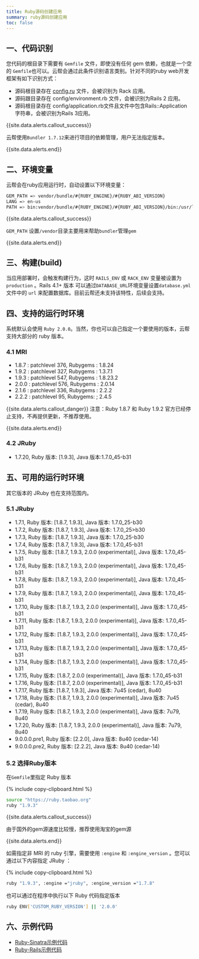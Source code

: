 ```yaml
---
title: Ruby源码创建应用
summary: ruby源码创建应用
toc: false
---
```

<div id="toc"></div>

## 一、代码识别

您代码的根目录下需要有 `Gemfile` 文件，即使没有任何 gem 依赖，也就是一个空的 `Gemfile`也可以。云帮会通过此条件识别语言类别。针对不同的ruby web开发框架有如下识别方式：

- 源码根目录存在 [config.ru](http://config.ru/) 文件，会被识别为 Rack 应用。
- 源码跟目录存在 config/environment.rb 文件，会被识别为Rails 2 应用。
- 源码根目录存在 config/application.rb文件且文件中包含Rails::Application 字符串，会被识别为Rails 3应用。

{{site.data.alerts.callout_success}}

云帮使用`Bundler 1.7.12`来进行项目的依赖管理，用户无法指定版本。

{{site.data.alerts.end}}

## 二、环境变量

云帮会在ruby应用运行时，自动设置以下环境变量：

```bash
GEM_PATH => vendor/bundle/#{RUBY_ENGINE}/#{RUBY_ABI_VERSION}
LANG => en-us
PATH => bin:vendor/bundle/#{RUBY_ENGINE}/#{RUBY_ABI_VERSION}/bin:/usr/local/bin:/usr/bin:/bin
```

{{site.data.alerts.callout_success}}

`GEM_PATH` 设置`/vendor`目录主要用来帮助`bundler`管理`gem`

{{site.data.alerts.end}}

## 三、构建(build)

当应用部署时，会触发构建行为，这时 `RAILS_ENV` 或 `RACK_ENV` 变量被设置为 `production` 。Rails 4.1+ 版本 可以通过`DATABASE_URL`环境变量设置`database.yml`文件中的 `url` 来配置数据库。目前云帮还未支持该特性，后续会支持。

## 四、支持的运行时环境

系统默认会使用 `Ruby 2.0.0`。当然，你也可以自己指定一个要使用的版本，云帮支持大部分的 ruby 版本。

### 4.1 MRI

- 1.8.7 : patchlevel 376, Rubygems : 1.8.24
- 1.9.2 : patchlevel 327, Rubygems : 1.3.7.1
- 1.9.3 : patchlevel 547, Rubygems : 1.8.23.2
- 2.0.0 : patchlevel 576, Rubygems : 2.0.14
- 2.1.6 : patchlevel 336, Rubygems : 2.2.2
- 2.2.2 : patchlevel 95, Rubygems: ; 2.4.5

{{site.data.alerts.callout_danger}}
  注意：Ruby 1.8.7 和 Ruby 1.9.2 官方已经停止支持，不再提供更新，不推荐使用。

{{site.data.alerts.end}}

### 4.2 JRuby

- 1.7.20, Ruby 版本: [1.9.3], Java 版本:1.7.0_45-b31

## 五、可用的运行时环境

其它版本的 JRuby 也在支持范围内。

### 5.1 JRuby

- 1.7.1, Ruby 版本: [1.8.7, 1.9.3], Java 版本: 1.7.0_25-b30
- 1.7.2, Ruby 版本: [1.8.7, 1.9.3], Java 版本: 1.7.0_25>b30
- 1.7.3, Ruby 版本: [1.8.7, 1.9.3], Java 版本: 1.7.0_25-b30
- 1.7.4, Ruby 版本: [1.8.7, 1.9.3], Java 版本: 1.7.0_45-b31
- 1.7.5, Ruby 版本: [1.8.7, 1.9.3, 2.0.0 (experimental)], Java 版本: 1.7.0_45-b31
- 1.7.6, Ruby 版本: [1.8.7, 1.9.3, 2.0.0 (experimental)], Java 版本: 1.7.0_45-b31
- 1.7.8, Ruby 版本: [1.8.7, 1.9.3, 2.0.0 (experimental)], Java 版本: 1.7.0_45-b31
- 1.7.9, Ruby 版本: [1.8.7, 1.9.3, 2.0.0 (experimental)], Java 版本: 1.7.0_45-b31
- 1.7.10, Ruby 版本: [1.8.7, 1.9.3, 2.0.0 (experimental)], Java 版本: 1.7.0_45-b31
- 1.7.11, Ruby 版本: [1.8.7, 1.9.3, 2.0.0 (experimental)], Java 版本: 1.7.0_45-b31
- 1.7.12, Ruby 版本: [1.8.7, 1.9.3, 2.0.0 (experimental)], Java 版本: 1.7.0_45-b31
- 1.7.13, Ruby 版本: [1.8.7, 1.9.3, 2.0.0 (experimental)], Java 版本: 1.7.0_45-b31
- 1.7.14, Ruby 版本: [1.8.7, 1.9.3, 2.0.0 (experimental)], Java 版本: 1.7.0_45-b31
- 1.7.15, Ruby 版本: [1.8.7, 2.0.0 (experimental)], Java 版本: 1.7.0_45-b31
- 1.7.16, Ruby 版本: [1.8.7, 2.0.0 (experimental)], Java 版本: 1.7.0_45-b31
- 1.7.17, Ruby 版本: [1.8.7, 1.9.3], Java 版本: 7u45 (cedar), 8u40
- 1.7.18, Ruby 版本: [1.8.7, 1.9.3, 2.0.0 (experimental)], Java 版本: 7u45 (cedar), 8u40
- 1.7.19, Ruby 版本: [1.8.7, 1.9.3, 2.0.0 (experimental)], Java 版本: 7u79, 8u40
- 1.7.20, Ruby 版本: [1.8.7, 1.9.3, 2.0.0 (experimental)], Java 版本: 7u79, 8u40
- 9.0.0.0.pre1, Ruby 版本: [2.2.0], Java 版本: 8u40 (cedar-14)
- 9.0.0.0.pre2, Ruby 版本: [2.2.2], Java 版本: 8u40 (cedar-14)

### 5.2 选择Ruby版本

在`Gemfile`里指定 Ruby 版本

{% include copy-clipboard.html %}

```bash
source "https://ruby.taobao.org" 
ruby "1.9.3"
```

{{site.data.alerts.callout_success}}

由于国外的gem源速度比较慢，推荐使用淘宝的gem源

{{site.data.alerts.end}}

如需指定非 MRI 的 ruby 引擎，需要使用 `:engine` 和 `:engine_version` 。您可以通过以下内容指定 JRuby ：

{% include copy-clipboard.html %}

```bash
ruby "1.9.3", :engine ="jruby", :engine_version ="1.7.8"
```

也可以通过在程序中执行以下 Ruby 代码指定版本

```bash
ruby ENV['CUSTOM_RUBY_VERSION'] || '2.0.0'
```

## 六、示例代码

- [Ruby-Sinatra示例代码](https://github.com/goodrain/ruby-sinatra-demo.git)
- [Ruby-Rails示例代码](https://github.com/goodrain/ruby-rails-demo.git)

